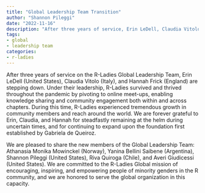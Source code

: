```yaml
---
title: "Global Leadership Team Transition"
author: "Shannon Pileggi"
date: "2022-11-16"
description: "After three years of service, Erin LeDell, Claudia Vitolo, and Hannah Frick are stepping down from the Global Leadership Team."
tags: 
- global
- leadership team
categories:
- r-ladies
---
```


After three years of service on the R-Ladies Global Leadership Team, Erin LeDell 
(United States), Claudia Vitolo (Italy), and Hannah Frick (England) are 
stepping down. Under their leadership, R-Ladies survived and thrived throughout
the pandemic by pivoting to online meet-ups, enabling knowledge sharing and community
engagement both within and across chapters. During this time, R-Ladies experienced tremendous
growth in community members and reach around the world. We are forever grateful
to Erin, Claudia, and Hannah for steadfastly remaining at the helm during uncertain
times, and for continuing to expand upon the foundation first established by Gabriela
de Queiroz.

We are pleased to share the new members of the Global Leadership Team: Athanasia 
Monika Mowinckel (Norway), Yanina Bellini Saibene (Argentina), Shannon Pileggi
(United States), Riva Quiroga (Chile), and Averi Giudicessi (United States). We are
committed to the R-Ladies Global mission of encouraging, inspiring, and empowering
people of minority genders in the R community, and we are honored to serve the 
global organization in this capacity.

